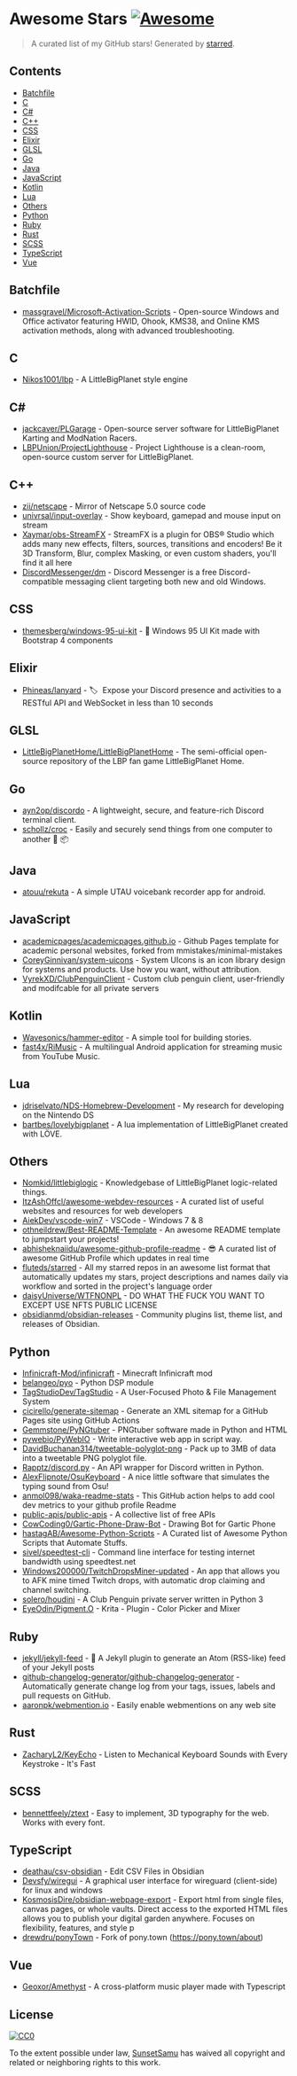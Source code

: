 <!--lint disable awesome-contributing awesome-license awesome-list-item match-punctuation no-repeat-punctuation no-undefined-references awesome-spell-check-->
# Awesome Stars [![Awesome](https://awesome.re/badge.svg)](https://github.com/sindresorhus/awesome)

> A curated list of my GitHub stars! Generated by [starred](https://github.com/maguowei/starred).

## Contents

- [Batchfile](#batchfile)
- [C](#c)
- [C#](#c#)
- [C++](#c++)
- [CSS](#css)
- [Elixir](#elixir)
- [GLSL](#glsl)
- [Go](#go)
- [Java](#java)
- [JavaScript](#javascript)
- [Kotlin](#kotlin)
- [Lua](#lua)
- [Others](#others)
- [Python](#python)
- [Ruby](#ruby)
- [Rust](#rust)
- [SCSS](#scss)
- [TypeScript](#typescript)
- [Vue](#vue)

## Batchfile 

- [massgravel/Microsoft-Activation-Scripts](https://github.com/massgravel/Microsoft-Activation-Scripts) - Open-source Windows and Office activator featuring HWID, Ohook, KMS38, and Online KMS activation methods, along with advanced troubleshooting.

## C 

- [Nikos1001/lbp](https://github.com/Nikos1001/lbp) - A LittleBigPlanet style engine

## C# # 

- [jackcaver/PLGarage](https://github.com/jackcaver/PLGarage) - Open-source server software for LittleBigPlanet Karting and ModNation Racers.
- [LBPUnion/ProjectLighthouse](https://github.com/LBPUnion/ProjectLighthouse) - Project Lighthouse is a clean-room, open-source custom server for LittleBigPlanet.

## C++ 

- [zii/netscape](https://github.com/zii/netscape) - Mirror of Netscape 5.0 source code
- [univrsal/input-overlay](https://github.com/univrsal/input-overlay) - Show keyboard, gamepad and mouse input on stream
- [Xaymar/obs-StreamFX](https://github.com/Xaymar/obs-StreamFX) - StreamFX is a plugin for OBS® Studio which adds many new effects, filters, sources, transitions and encoders! Be it 3D Transform, Blur, complex Masking, or even custom shaders, you'll find it all here
- [DiscordMessenger/dm](https://github.com/DiscordMessenger/dm) - Discord Messenger is a free Discord-compatible messaging client targeting both new and old Windows.

## CSS 

- [themesberg/windows-95-ui-kit](https://github.com/themesberg/windows-95-ui-kit) - 💾   Windows 95 UI Kit made with Bootstrap 4 components

## Elixir 

- [Phineas/lanyard](https://github.com/Phineas/lanyard) - 🏷️   Expose your Discord presence and activities to a RESTful API and WebSocket in less than 10 seconds

## GLSL 

- [LittleBigPlanetHome/LittleBigPlanetHome](https://github.com/LittleBigPlanetHome/LittleBigPlanetHome) - The semi-official open-source repository of the LBP fan game LittleBigPlanet Home.

## Go 

- [ayn2op/discordo](https://github.com/ayn2op/discordo) - A lightweight, secure, and feature-rich Discord terminal client.
- [schollz/croc](https://github.com/schollz/croc) - Easily and securely send things from one computer to another :crocodile: :package:

## Java 

- [atouu/rekuta](https://github.com/atouu/rekuta) - A simple UTAU voicebank recorder app for android.

## JavaScript 

- [academicpages/academicpages.github.io](https://github.com/academicpages/academicpages.github.io) - Github Pages template for academic personal websites, forked from mmistakes/minimal-mistakes
- [CoreyGinnivan/system-uicons](https://github.com/CoreyGinnivan/system-uicons) - System UIcons is an icon library design for systems and products. Use how you want, without attribution.
- [VyrekXD/ClubPenguinClient](https://github.com/VyrekXD/ClubPenguinClient) - Custom club penguin client, user-friendly and modifcable for all private servers

## Kotlin 

- [Wavesonics/hammer-editor](https://github.com/Wavesonics/hammer-editor) - A simple tool for building stories.
- [fast4x/RiMusic](https://github.com/fast4x/RiMusic) - A multilingual Android application for streaming music from YouTube Music.

## Lua 

- [jdriselvato/NDS-Homebrew-Development](https://github.com/jdriselvato/NDS-Homebrew-Development) - My research for developing on the Nintendo DS
- [bartbes/lovelybigplanet](https://github.com/bartbes/lovelybigplanet) - A lua implementation of LittleBigPlanet created with LÖVE.

## Others 

- [Nomkid/littlebiglogic](https://github.com/Nomkid/littlebiglogic) - Knowledgebase of LittleBigPlanet logic-related things.
- [ItzAshOffcl/awesome-webdev-resources](https://github.com/ItzAshOffcl/awesome-webdev-resources) - A curated list of useful websites and resources for web developers
- [AiekDev/vscode-win7](https://github.com/AiekDev/vscode-win7) - VSCode - Windows 7 & 8
- [othneildrew/Best-README-Template](https://github.com/othneildrew/Best-README-Template) - An awesome README template to jumpstart your projects!
- [abhisheknaiidu/awesome-github-profile-readme](https://github.com/abhisheknaiidu/awesome-github-profile-readme) - 😎 A curated list of awesome GitHub Profile which updates in real time
- [fluteds/starred](https://github.com/fluteds/starred) - All my starred repos in an awesome list format that automatically updates my stars, project descriptions and names daily via workflow and sorted in the project's language order
- [daisyUniverse/WTFNONPL](https://github.com/daisyUniverse/WTFNONPL) - DO WHAT THE FUCK YOU WANT TO EXCEPT USE NFTS PUBLIC LICENSE
- [obsidianmd/obsidian-releases](https://github.com/obsidianmd/obsidian-releases) - Community plugins list, theme list, and releases of Obsidian.

## Python 

- [Infinicraft-Mod/infinicraft](https://github.com/Infinicraft-Mod/infinicraft) - Minecraft Infinicraft mod
- [belangeo/pyo](https://github.com/belangeo/pyo) - Python DSP module
- [TagStudioDev/TagStudio](https://github.com/TagStudioDev/TagStudio) - A User-Focused Photo & File Management System
- [cicirello/generate-sitemap](https://github.com/cicirello/generate-sitemap) - Generate an XML sitemap for a GitHub Pages site using GitHub Actions
- [Gemmstone/PyNGtuber](https://github.com/Gemmstone/PyNGtuber) - PNGtuber software made in Python and HTML
- [pywebio/PyWebIO](https://github.com/pywebio/PyWebIO) - Write interactive web app in script way.
- [DavidBuchanan314/tweetable-polyglot-png](https://github.com/DavidBuchanan314/tweetable-polyglot-png) - Pack up to 3MB of data into a tweetable PNG polyglot file.
- [Rapptz/discord.py](https://github.com/Rapptz/discord.py) - An API wrapper for Discord written in Python.
- [AlexFlipnote/OsuKeyboard](https://github.com/AlexFlipnote/OsuKeyboard) - A nice little software that simulates the typing sound from Osu!
- [anmol098/waka-readme-stats](https://github.com/anmol098/waka-readme-stats) - This GitHub action helps to add cool dev metrics to your github profile Readme
- [public-apis/public-apis](https://github.com/public-apis/public-apis) - A collective list of free APIs
- [CowCoding0/Gartic-Phone-Draw-Bot](https://github.com/CowCoding0/Gartic-Phone-Draw-Bot) - Drawing Bot for Gartic Phone
- [hastagAB/Awesome-Python-Scripts](https://github.com/hastagAB/Awesome-Python-Scripts) - A Curated list of Awesome Python Scripts that Automate Stuffs.
- [sivel/speedtest-cli](https://github.com/sivel/speedtest-cli) - Command line interface for testing internet bandwidth using speedtest.net
- [Windows200000/TwitchDropsMiner-updated](https://github.com/Windows200000/TwitchDropsMiner-updated) - An app that allows you to AFK mine timed Twitch drops, with automatic drop claiming and channel switching.
- [solero/houdini](https://github.com/solero/houdini) - A Club Penguin private server written in Python 3
- [EyeOdin/Pigment.O](https://github.com/EyeOdin/Pigment.O) - Krita - Plugin - Color Picker and Mixer

## Ruby 

- [jekyll/jekyll-feed](https://github.com/jekyll/jekyll-feed) - :memo: A Jekyll plugin to generate an Atom (RSS-like) feed of your Jekyll posts
- [github-changelog-generator/github-changelog-generator](https://github.com/github-changelog-generator/github-changelog-generator) - Automatically generate change log from your tags, issues, labels and pull requests on GitHub.
- [aaronpk/webmention.io](https://github.com/aaronpk/webmention.io) - Easily enable webmentions on any web site

## Rust 

- [ZacharyL2/KeyEcho](https://github.com/ZacharyL2/KeyEcho) - Listen to Mechanical Keyboard Sounds with Every Keystroke - It's Fast

## SCSS 

- [bennettfeely/ztext](https://github.com/bennettfeely/ztext) - Easy to implement, 3D typography for the web. Works with every font.

## TypeScript 

- [deathau/csv-obsidian](https://github.com/deathau/csv-obsidian) - Edit CSV Files in Obsidian
- [Devsfy/wiregui](https://github.com/Devsfy/wiregui) - A graphical user interface for wireguard (client-side) for linux and windows
- [KosmosisDire/obsidian-webpage-export](https://github.com/KosmosisDire/obsidian-webpage-export) - Export html from single files, canvas pages, or whole vaults. Direct access to the exported HTML files allows you to publish your digital garden anywhere. Focuses on flexibility, features, and style p
- [drewdru/ponyTown](https://github.com/drewdru/ponyTown) - Fork of pony.town (https://pony.town/about)

## Vue 

- [Geoxor/Amethyst](https://github.com/Geoxor/Amethyst) - A cross-platform music player made with Typescript


## License

[![CC0](http://mirrors.creativecommons.org/presskit/buttons/88x31/svg/cc-zero.svg)](https://creativecommons.org/publicdomain/zero/1.0/)

To the extent possible under law, [SunsetSamu](https://github.com/SunsetSamu) has waived all copyright and related or neighboring rights to this work.

